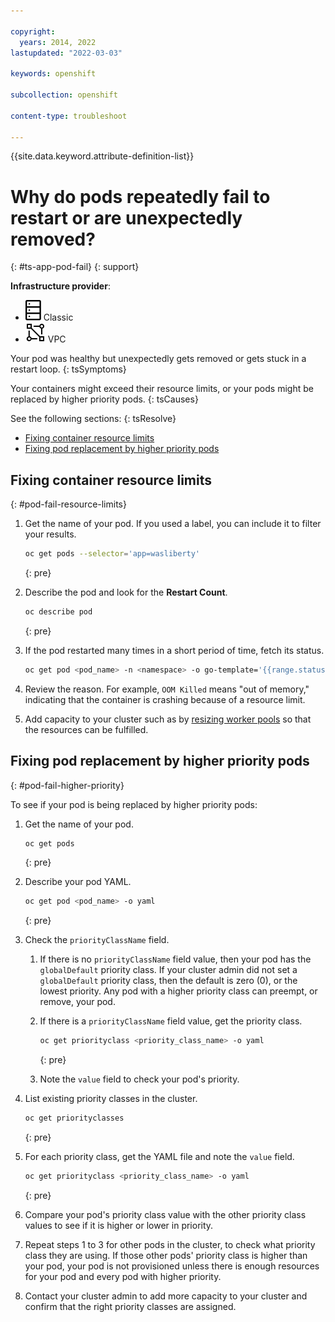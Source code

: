 ```yaml
---

copyright: 
  years: 2014, 2022
lastupdated: "2022-03-03"

keywords: openshift

subcollection: openshift

content-type: troubleshoot

---
```


{{site.data.keyword.attribute-definition-list}}


# Why do pods repeatedly fail to restart or are unexpectedly removed?
{: #ts-app-pod-fail}
{: support}

**Infrastructure provider**:
* ![Classic infrastructure provider icon.](images/icon-classic-2.svg) Classic
* ![VPC infrastructure provider icon.](images/icon-vpc-2.svg) VPC


Your pod was healthy but unexpectedly gets removed or gets stuck in a restart loop.
{: tsSymptoms}


Your containers might exceed their resource limits, or your pods might be replaced by higher priority pods.
{: tsCauses}


See the following sections:
{: tsResolve}

* [Fixing container resource limits](#pod-fail-resource-limits)
* [Fixing pod replacement by higher priority pods](#pod-fail-higher-priority)



## Fixing container resource limits
{: #pod-fail-resource-limits}

1. Get the name of your pod. If you used a label, you can include it to filter your results.
    ```sh
    oc get pods --selector='app=wasliberty'
    ```
    {: pre}

2. Describe the pod and look for the **Restart Count**.
    ```sh
    oc describe pod
    ```
    {: pre}

3. If the pod restarted many times in a short period of time, fetch its status.
    ```sh
    oc get pod <pod_name> -n <namespace> -o go-template='{{range.status.containerStatuses}}{{"Container Name: "}}{{.name}}{{"\r\nLastState: "}}{{.lastState}}{{end}}'
    ```
4. Review the reason. For example, `OOM Killed` means "out of memory," indicating that the container is crashing because of a resource limit.
5. Add capacity to your cluster such as by [resizing worker pools](/docs/containers?topic=containers-add_workers) so that the resources can be fulfilled.



## Fixing pod replacement by higher priority pods
{: #pod-fail-higher-priority}

To see if your pod is being replaced by higher priority pods:
1. Get the name of your pod.

    ```sh
    oc get pods
    ```
    {: pre}

2. Describe your pod YAML.

    ```sh
    oc get pod <pod_name> -o yaml
    ```
    {: pre}

3. Check the `priorityClassName` field.

    1. If there is no `priorityClassName` field value, then your pod has the `globalDefault` priority class. If your cluster admin did not set a `globalDefault` priority class, then the default is zero (0), or the lowest priority. Any pod with a higher priority class can preempt, or remove, your pod.

    2. If there is a `priorityClassName` field value, get the priority class.

        ```sh
        oc get priorityclass <priority_class_name> -o yaml
        ```
        {: pre}

    3. Note the `value` field to check your pod's priority.

4. List existing priority classes in the cluster.

    ```sh
    oc get priorityclasses
    ```
    {: pre}

5. For each priority class, get the YAML file and note the `value` field.

    ```sh
    oc get priorityclass <priority_class_name> -o yaml
    ```
    {: pre}

6. Compare your pod's priority class value with the other priority class values to see if it is higher or lower in priority.

7. Repeat steps 1 to 3 for other pods in the cluster, to check what priority class they are using. If those other pods' priority class is higher than your pod, your pod is not provisioned unless there is enough resources for your pod and every pod with higher priority.

8. Contact your cluster admin to add more capacity to your cluster and confirm that the right priority classes are assigned.








